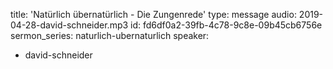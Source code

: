 title: 'Natürlich übernatürlich - Die Zungenrede'
type: message
audio: 2019-04-28-david-schneider.mp3
id: fd6df0a2-39fb-4c78-9c8e-09b45cb6756e
sermon_series: naturlich-ubernaturlich
speaker:
  - david-schneider
